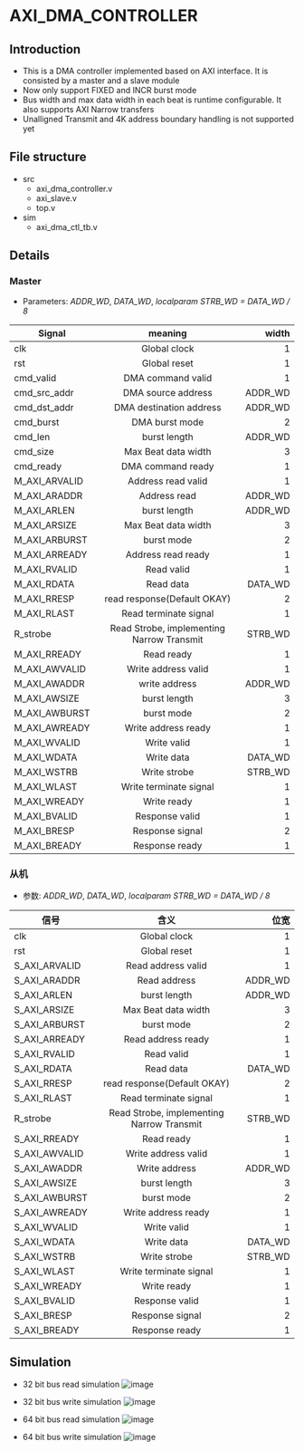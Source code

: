 # AXI_DMA_CONTROLLER

## Introduction
* This is a DMA controller implemented based on AXI interface. It is consisted by a master and a slave module
* Now only support FIXED and INCR burst mode
* Bus width and max data width in each beat is runtime configurable. It also supports AXI Narrow transfers
* Unalligned Transmit and 4K address boundary handling is not supported yet

## File structure
* src
  * axi_dma_controller.v
  * axi_slave.v
  * top.v
* sim
  * axi_dma_ctl_tb.v

## Details
### Master
  * Parameters: *ADDR_WD*, *DATA_WD*, *localparam STRB_WD = DATA_WD / 8*

| Signal        | meaning           | width  |
| ------------- |:-------------:| -----:|
| clk      | Global clock | 1 |
| rst      | Global reset      |   1 |
| cmd_valid | DMA command valid      |    1 |
| cmd_src_addr      | DMA source address | ADDR_WD |
| cmd_dst_addr      | DMA destination address      |   ADDR_WD |
| cmd_burst | DMA burst mode    |    2 |
| cmd_len      | burst length | ADDR_WD |
| cmd_size      | Max Beat data width      |   3 |
| cmd_ready |  DMA command ready     |    1 |
| M_AXI_ARVALID      | Address read valid | 1 |
| M_AXI_ARADDR      | Address read      |   ADDR_WD |
| M_AXI_ARLEN | burst length      |    ADDR_WD |
| M_AXI_ARSIZE      | Max Beat data width  | 3 |
| M_AXI_ARBURST      | burst mode      |   2 |
| M_AXI_ARREADY | Address read ready      |    1 |
| M_AXI_RVALID      | Read valid | 1 |
| M_AXI_RDATA      | Read data      |   DATA_WD |
| M_AXI_RRESP | read response(Default OKAY)      |    2 |
| M_AXI_RLAST      | Read terminate signal | 1 |
| R_strobe      | Read Strobe, implementing Narrow Transmit      |   STRB_WD |
| M_AXI_RREADY | Read ready      |    1 |
| M_AXI_AWVALID      | Write address valid | 1 |
| M_AXI_AWADDR      | write address      |   ADDR_WD |
| M_AXI_AWSIZE | burst length      |    3 |
| M_AXI_AWBURST | burst mode     |    2 |
| M_AXI_AWREADY | Write address ready      |    1 |
| M_AXI_WVALID | Write valid      |    1 |
| M_AXI_WDATA | Write data      |    DATA_WD |
| M_AXI_WSTRB | Write strobe      |    STRB_WD |
| M_AXI_WLAST | Write terminate signal      |    1 |
| M_AXI_WREADY | Write ready      |    1 |
| M_AXI_BVALID | Response valid      |    1 |
| M_AXI_BRESP | Response signal      |    2 |
| M_AXI_BREADY | Response ready      |    1 |


### 从机
 * 参数: *ADDR_WD*, *DATA_WD*, *localparam STRB_WD = DATA_WD / 8*

| 信号        | 含义           | 位宽  |
| ------------- |:-------------:| -----:|
| clk      | Global clock | 1 |
| rst      | Global reset      |   1 |
| S_AXI_ARVALID      | Read address valid | 1 |
| S_AXI_ARADDR      | Read address      |   ADDR_WD |
| S_AXI_ARLEN | burst length      |    ADDR_WD |
| S_AXI_ARSIZE      | Max Beat data width | 3 |
| S_AXI_ARBURST      | burst mode      |   2 |
| S_AXI_ARREADY | Read address ready      |    1 |
| S_AXI_RVALID      | Read valid | 1 |
| S_AXI_RDATA      | Read data      |   DATA_WD |
| S_AXI_RRESP | read response(Default OKAY)      |    2 |
| S_AXI_RLAST      | Read terminate signal | 1 |
| R_strobe      | Read Strobe, implementing Narrow Transmit      |   STRB_WD |
| S_AXI_RREADY | Read ready      |    1 |
| S_AXI_AWVALID      | Write address valid | 1 |
| S_AXI_AWADDR      | Write address      |   ADDR_WD |
| S_AXI_AWSIZE | burst length      |    3 |
| S_AXI_AWBURST | burst mode      |    2 |
| S_AXI_AWREADY | Write address ready      |    1 |
| S_AXI_WVALID | Write valid      |    1 |
| S_AXI_WDATA | Write data      |    DATA_WD |
| S_AXI_WSTRB | Write strobe       |    STRB_WD |
| S_AXI_WLAST | Write terminate signal      |    1 |
| S_AXI_WREADY | Write ready      |    1 |
| S_AXI_BVALID | Response valid      |    1 |
| S_AXI_BRESP | Response signal      |    2 |
| S_AXI_BREADY | Response ready      |    1 |

## Simulation

* 32 bit bus read simulation
![image](https://user-images.githubusercontent.com/123399300/221536905-4605aceb-5c4d-49f0-899d-3c886ea214c3.png)

* 32 bit bus write simulation
![image](https://user-images.githubusercontent.com/123399300/221537203-4a486177-77dd-420b-8344-ed479438b988.png)

* 64 bit bus read simulation
![image](https://user-images.githubusercontent.com/123399300/221537719-4427493f-1d6e-432f-9620-128699425ddd.png)

* 64 bit bus write simulation
![image](https://user-images.githubusercontent.com/123399300/221537885-a72f6fdb-09f0-4d9a-a86c-2a3f20a3b99a.png)

